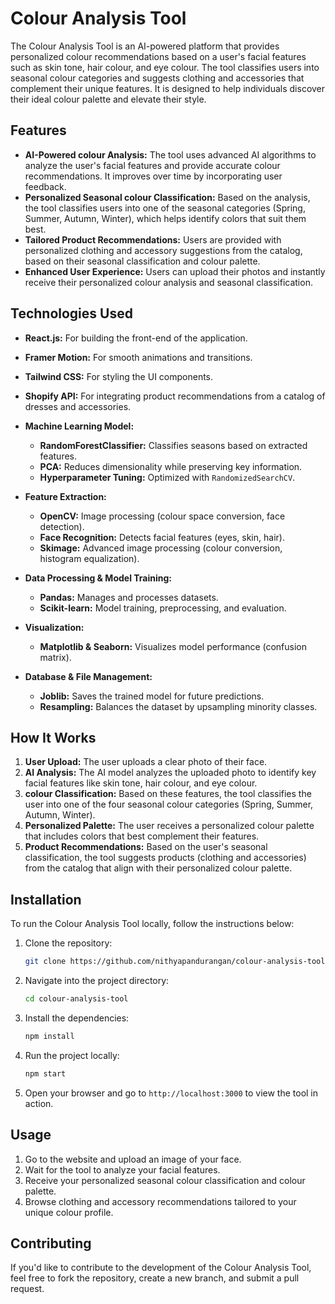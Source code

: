 # Colour Analysis Tool

The Colour Analysis Tool is an AI-powered platform that provides personalized colour recommendations based on a user's facial features such as skin tone, hair colour, and eye colour. The tool classifies users into seasonal colour categories and suggests clothing and accessories that complement their unique features. It is designed to help individuals discover their ideal colour palette and elevate their style.

## Features

- **AI-Powered colour Analysis:** The tool uses advanced AI algorithms to analyze the user's facial features and provide accurate colour recommendations. It improves over time by incorporating user feedback.
- **Personalized Seasonal colour Classification:** Based on the analysis, the tool classifies users into one of the seasonal categories (Spring, Summer, Autumn, Winter), which helps identify colors that suit them best.
- **Tailored Product Recommendations:** Users are provided with personalized clothing and accessory suggestions from the catalog, based on their seasonal classification and colour palette.
- **Enhanced User Experience:** Users can upload their photos and instantly receive their personalized colour analysis and seasonal classification.
  
## Technologies Used

- **React.js:** For building the front-end of the application.
- **Framer Motion:** For smooth animations and transitions.
- **Tailwind CSS:** For styling the UI components.
- **Shopify API:** For integrating product recommendations from a catalog of dresses and accessories.
- **Machine Learning Model:**
  - **RandomForestClassifier:** Classifies seasons based on extracted features.
  - **PCA:** Reduces dimensionality while preserving key information.
  - **Hyperparameter Tuning:** Optimized with `RandomizedSearchCV`.

- **Feature Extraction:**
  - **OpenCV:** Image processing (colour space conversion, face detection).
  - **Face Recognition:** Detects facial features (eyes, skin, hair).
  - **Skimage:** Advanced image processing (colour conversion, histogram equalization).

- **Data Processing & Model Training:**
  - **Pandas:** Manages and processes datasets.
  - **Scikit-learn:** Model training, preprocessing, and evaluation.

- **Visualization:**
  - **Matplotlib & Seaborn:** Visualizes model performance (confusion matrix).

- **Database & File Management:**
  - **Joblib:** Saves the trained model for future predictions.
  - **Resampling:** Balances the dataset by upsampling minority classes.
  
## How It Works

1. **User Upload:** The user uploads a clear photo of their face.
2. **AI Analysis:** The AI model analyzes the uploaded photo to identify key facial features like skin tone, hair colour, and eye colour.
3. **colour Classification:** Based on these features, the tool classifies the user into one of the four seasonal colour categories (Spring, Summer, Autumn, Winter).
4. **Personalized Palette:** The user receives a personalized colour palette that includes colors that best complement their features.
5. **Product Recommendations:** Based on the user's seasonal classification, the tool suggests products (clothing and accessories) from the catalog that align with their personalized colour palette.

## Installation

To run the Colour Analysis Tool locally, follow the instructions below:

1. Clone the repository:

    ```bash
    git clone https://github.com/nithyapandurangan/colour-analysis-tool.git
    ```

2. Navigate into the project directory:

    ```bash
    cd colour-analysis-tool
    ```

3. Install the dependencies:

    ```bash
    npm install
    ```

4. Run the project locally:

    ```bash
    npm start
    ```

5. Open your browser and go to `http://localhost:3000` to view the tool in action.

## Usage

1. Go to the website and upload an image of your face.
2. Wait for the tool to analyze your facial features.
3. Receive your personalized seasonal colour classification and colour palette.
4. Browse clothing and accessory recommendations tailored to your unique colour profile.

## Contributing

If you'd like to contribute to the development of the Colour Analysis Tool, feel free to fork the repository, create a new branch, and submit a pull request.
